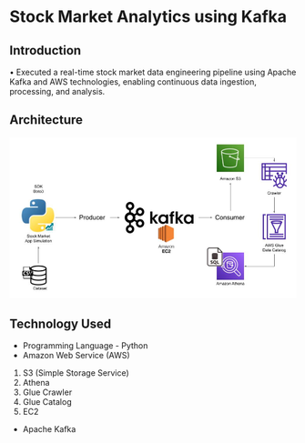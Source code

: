# Stock Market Analytics using Kafka

## Introduction 
•	Executed a real-time stock market data engineering pipeline using Apache Kafka and AWS technologies, enabling continuous data ingestion, processing, and analysis.

## Architecture 
<img src="Architecture.jpg">

## Technology Used
- Programming Language - Python
- Amazon Web Service (AWS)
1. S3 (Simple Storage Service)
2. Athena
3. Glue Crawler
4. Glue Catalog
5. EC2
- Apache Kafka

